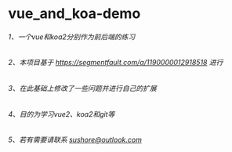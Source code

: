 # vue_and_koa-demo
###### 1、一个vue和koa2分别作为前后端的练习
###### 2、本项目基于 https://segmentfault.com/a/1190000012918518 进行
###### 3、在此基础上修改了一些问题并进行自己的扩展
###### 4、目的为学习vue2、koa2和git等
###### 5、若有需要请联系 sushore@outlook.com